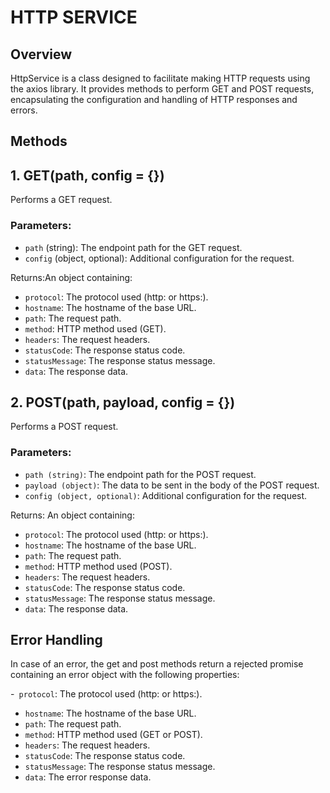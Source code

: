 # HTTP SERVICE

## Overview
HttpService is a  class designed to facilitate making HTTP requests using the axios library. 
It provides methods to perform GET and POST requests, encapsulating the configuration and handling of HTTP responses and errors.

## Methods  
## 1. GET(path, config = {})   
Performs a GET request.

### Parameters:

- `path` (string): The endpoint path for the GET request.  
- `config` (object, optional): Additional configuration for the request.  
  
Returns:An object containing:  

- `protocol`: The protocol used (http: or https:).
- `hostname`: The hostname of the base URL.
- `path`: The request path.
- `method`: HTTP method used (GET).
- `headers`: The request headers.
- `statusCode`: The response status code.
- `statusMessage`: The response status message.
- `data`: The response data.


## 2. POST(path, payload, config = {})  
Performs a POST request.

### Parameters:

- `path (string)`: The endpoint path for the POST request.
- `payload (object)`: The data to be sent in the body of the POST request.
- `config (object, optional)`: Additional configuration for the request.
 
Returns: An object containing:
- `protocol`: The protocol used (http: or https:).
- `hostname`: The hostname of the base URL.
- `path`: The request path.
- `method`: HTTP method used (POST).
- `headers`: The request headers.
- `statusCode`: The response status code.
- `statusMessage`: The response status message.
- `data`: The response data.


## Error Handling
In case of an error, the get and post methods return a rejected promise containing an error object with the following properties:

-` protocol`: The protocol used (http: or https:).
- `hostname`: The hostname of the base URL.
- `path`: The request path.
- `method`: HTTP method used (GET or POST).
- `headers`: The request headers.
- `statusCode`: The response status code.
- `statusMessage`: The response status message.
- `data`: The error response data.